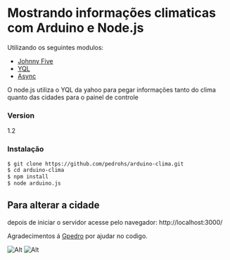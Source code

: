 # Mostrando informações climaticas com Arduino e Node.js

Utilizando os seguintes modulos:

  - [Johnny Five]
  - [YQL]
  - [Async]

O node.js utiliza o YQL da yahoo para pegar informações tanto do clima quanto das cidades para o painel de controle

### Version
1.2

### Instalação

```sh
$ git clone https://github.com/pedrohs/arduino-clima.git 
$ cd arduino-clima
$ npm install
$ node arduino.js
```

Para alterar a cidade  
--

depois de iniciar o servidor acesse pelo navegador: http://localhost:3000/

Agradecimentos á [Gpedro] por ajudar no codigo.

![Alt](http://i59.tinypic.com/5d2gw4.jpg)
![Alt](http://i61.tinypic.com/2hqaru9.png)

[Johnny Five]:https://github.com/rwaldron/johnny-five
[YQL]:https://github.com/rwaldron/johnny-five
[Async]:https://github.com/caolan/async
[Gpedro]:https://github.com/gpedro
